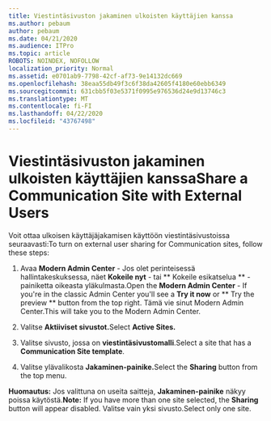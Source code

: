 ```yaml
---
title: Viestintäsivuston jakaminen ulkoisten käyttäjien kanssa
ms.author: pebaum
author: pebaum
ms.date: 04/21/2020
ms.audience: ITPro
ms.topic: article
ROBOTS: NOINDEX, NOFOLLOW
localization_priority: Normal
ms.assetid: e0701ab9-7798-42cf-af73-9e14132dc669
ms.openlocfilehash: 38eaa55db49f3c6f38da42605f4180e60ebb6349
ms.sourcegitcommit: 631cbb5f03e5371f0995e976536d24e9d13746c3
ms.translationtype: MT
ms.contentlocale: fi-FI
ms.lasthandoff: 04/22/2020
ms.locfileid: "43767498"
---
```

# <a name="share-a-communication-site-with-external-users"></a><span data-ttu-id="3aa6b-102">Viestintäsivuston jakaminen ulkoisten käyttäjien kanssa</span><span class="sxs-lookup"><span data-stu-id="3aa6b-102">Share a Communication Site with External Users</span></span>

<span data-ttu-id="3aa6b-103">Voit ottaa ulkoisen käyttäjäjakamisen käyttöön viestintäsivustoissa seuraavasti:</span><span class="sxs-lookup"><span data-stu-id="3aa6b-103">To turn on external user sharing for Communication sites, follow these steps:</span></span> 
  
1. <span data-ttu-id="3aa6b-104">Avaa **Modern Admin Center** - Jos olet perinteisessä hallintakeskuksessa, näet **Kokeile nyt** - tai \*\* Kokeile esikatselua \*\* -painiketta oikeasta yläkulmasta.</span><span class="sxs-lookup"><span data-stu-id="3aa6b-104">Open the **Modern Admin Center** - If you're in the classic Admin Center you'll see a **Try it now** or \*\* Try the preview \*\* button from the top right.</span></span> <span data-ttu-id="3aa6b-105">Tämä vie sinut Modern Admin Center.</span><span class="sxs-lookup"><span data-stu-id="3aa6b-105">This will take you to the Modern Admin Center.</span></span> 
  
2. <span data-ttu-id="3aa6b-106">Valitse **Aktiiviset sivustot.**</span><span class="sxs-lookup"><span data-stu-id="3aa6b-106">Select **Active Sites.**</span></span>
  
3. <span data-ttu-id="3aa6b-107">Valitse sivusto, jossa on **viestintäsivustomalli**.</span><span class="sxs-lookup"><span data-stu-id="3aa6b-107">Select a site that has a **Communication Site template**.</span></span> 
  
4. <span data-ttu-id="3aa6b-108">Valitse ylävalikosta **Jakaminen-painike.**</span><span class="sxs-lookup"><span data-stu-id="3aa6b-108">Select the **Sharing** button from the top menu.</span></span> 
  
 <span data-ttu-id="3aa6b-109">**Huomautus:** Jos valittuna on useita saitteja, **Jakaminen-painike** näkyy poissa käytöstä.</span><span class="sxs-lookup"><span data-stu-id="3aa6b-109">**Note:** If you have more than one site selected, the **Sharing** button will appear disabled.</span></span> <span data-ttu-id="3aa6b-110">Valitse vain yksi sivusto.</span><span class="sxs-lookup"><span data-stu-id="3aa6b-110">Select only one site.</span></span> 
  

